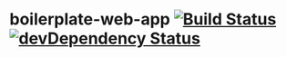 boilerplate-web-app [![Build Status](https://travis-ci.org/coryroloff/boilerplate-web-app.png)](https://travis-ci.org/coryroloff/boilerplate-web-app) [![devDependency Status](https://david-dm.org/coryroloff/boilerplate-web-app/dev-status.png?theme=shields.io)](https://david-dm.org/coryroloff/boilerplate-web-app#info=devDependencies)
====================